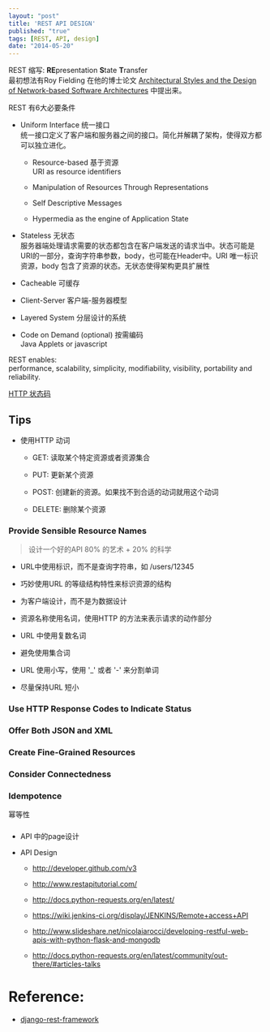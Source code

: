 ```yaml
---
layout: "post"
title: 'REST API DESIGN'
published: "true"
tags: [REST, API, design]
date: "2014-05-20"
---
```


REST 缩写: **RE**presentation **S**tate **T**ransfer  
最初想法有Roy Fielding 在他的博士论文 [Architectural Styles and the Design of Network-based Software Architectures](http://www.ics.uci.edu/~fielding/pubs/dissertation/rest_arch_style.htm) 中提出来。

REST 有6大必要条件

- Uniform Interface 统一接口  
  统一接口定义了客户端和服务器之间的接口。简化并解耦了架构，使得双方都可以独立进化。

  - Resource-based 基于资源  
    URI as resource identifiers

  - Manipulation of Resources Through Representations

  - Self Descriptive Messages

  - Hypermedia as the engine of Application State

- Stateless 无状态  
  服务器端处理请求需要的状态都包含在客户端发送的请求当中。状态可能是URI的一部分，查询字符串参数，body，也可能在Header中。URI 唯一标识资源，body 包含了资源的状态。无状态使得架构更具扩展性

- Cacheable 可缓存

- Client-Server 客户端-服务器模型

- Layered System 分层设计的系统

- Code on Demand (optional) 按需编码  
  Java Applets or javascript

REST enables:  
performance, scalability, simplicity, modifiability, visibility, portability and reliability.

[HTTP 状态码](http://www.restapitutorial.com/httpstatuscodes.html)

## Tips

- 使用HTTP 动词

  - GET: 读取某个特定资源或者资源集合

  - PUT: 更新某个资源

  - POST: 创建新的资源。如果找不到合适的动词就用这个动词

  - DELETE: 删除某个资源

### Provide Sensible Resource Names

> 设计一个好的API 80% 的艺术 + 20% 的科学

- URL中使用标识，而不是查询字符串，如 /users/12345

- 巧妙使用URL 的等级结构特性来标识资源的结构

- 为客户端设计，而不是为数据设计

- 资源名称使用名词，使用HTTP 的方法来表示请求的动作部分

- URL 中使用复数名词

- 避免使用集合词

- URL 使用小写，使用 '_' 或者 '-' 来分割单词

- 尽量保持URL 短小

### Use HTTP Response Codes to Indicate Status

### Offer Both JSON and XML

### Create Fine-Grained Resources

### Consider Connectedness

### Idempotence

幂等性

###

- API 中的page设计

- API Design

  - http://developer.github.com/v3

  - http://www.restapitutorial.com/

  - http://docs.python-requests.org/en/latest/

  - https://wiki.jenkins-ci.org/display/JENKINS/Remote+access+API

  - http://www.slideshare.net/nicolaiarocci/developing-restful-web-apis-with-python-flask-and-mongodb

  - http://docs.python-requests.org/en/latest/community/out-there/#articles-talks

# Reference:

- [django-rest-framework](http://www.django-rest-framework.org/)